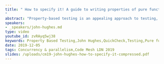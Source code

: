 ```yaml
---
title: " How to specify it! A guide to writing properties of pure functions
"
abstract: "Property-based testing is an appealing approach to testing, but requires developers to identify suitable properties to test--and many find this difficult, and find the simple properties in tutorials difficult to generalize. In this talk, I'll present five different strategies for coming up with properties of pure functions, and I'll compare their effectiveness as tests; I'll also warn of the biggest pitfall to be avoided. You'll leave my talk with new ideas for writing properties of your own functions. I'll be using the Haskell version of QuickCheck for my examples, but the ideas are usable with any property-based testing tool."
speakers:
- _speakers/john-hughes.md
type: video
youtube_id: zvRAyq5wj38
keywords: Property Based Testing,John Hughes,QuickCheck,Testing,Pure functions,Programming
date: 2019-12-05
tags: Concurrency & parallelism,Code Mesh LDN 2019
slides: /uploads/cm19-john-hughes-how-to-specify-it-compressed.pdf
---
```

